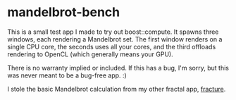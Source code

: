 # mandelbrot-bench

This is a small test app I made to try out boost::compute. It spawns three windows, each rendering a Mandelbrot set. The first window renders on a single CPU core, the seconds uses all your cores, and the third offloads rendering to OpenCL (which generally means your GPU).

There is no warranty implied or included. If this has a bug, I'm sorry, but this was never meant to be a bug-free app. :)

I stole the basic Mandelbrot calculation from my other fractal app, [fracture](https://github.com/LorenDB/fracture).
